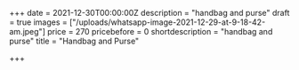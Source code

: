 +++
date = 2021-12-30T00:00:00Z
description = "handbag and purse"
draft = true
images = ["/uploads/whatsapp-image-2021-12-29-at-9-18-42-am.jpeg"]
price = 270
pricebefore = 0
shortdescription = "handbag and purse"
title = "Handbag and Purse"

+++
